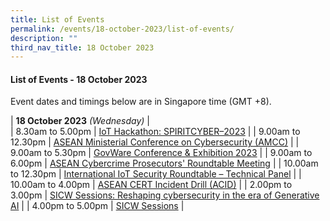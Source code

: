 ```yaml
---
title: List of Events
permalink: /events/18-october-2023/list-of-events/
description: ""
third_nav_title: 18 October 2023
---
```

#### **List of Events - 18 October 2023**

Event dates and timings below are in Singapore time (GMT +8). 

| **18 October 2023** *(Wednesday)*   |                                 
| 8.30am to 5.00pm          | [IoT Hackathon: SPIRITCYBER–2023](/events/18-october-2023/iot-hackathon-spiritcyber-2023/)                                                                 |
| 9.00am to 12.30pm           | [ASEAN Ministerial Conference on Cybersecurity (AMCC)](/events/18-october-2023/asean-ministerial-conference-on-cybersecurity/)                               |
| 9.00am to 5.30pm              | [GovWare Conference & Exhibition 2023](/events/18-october-2023/govware-conference-and-exhibition/)                                                                          |
| 9.00am to 6.00pm           | [ASEAN Cybercrime Prosecutors' Roundtable Meeting](/events/18-october-2023/acprm/)                               |
| 10.00am to 12.30pm           | [International IoT Security Roundtable – Technical Panel](/events/18-october-2023/iiot-technical-panel/)                               |
| 10.00am to 4.00pm           | [ASEAN CERT Incident Drill (ACID)](/events/18-october-2023/asean-cert-incident-drill/)                               |
| 2.00pm to 3.00pm          | [SICW Sessions: Reshaping cybersecurity in the era of Generative AI](/events/18-october-2023/sicw-sessions-reshaping-cybersecurity-in-the-era-of-generative-ai/)                                                                 |
| 4.00pm to 5.00pm          | [SICW Sessions](/events/18-october-2023/sicw-sessions/)                                                                 |